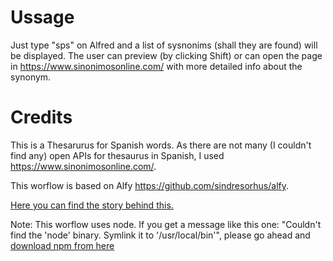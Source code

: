 # Ussage
Just type "sps" on Alfred and a list of sysnonims (shall they are found) will be displayed. The user can preview (by clicking Shift) or can open the page in https://www.sinonimosonline.com/ with more detailed info about the synonym.

# Credits

This is a Thesarurus for Spanish words. As there are not many (I couldn't find any) open APIs for thesaurus in Spanish, I used https://www.sinonimosonline.com/.

This worflow is based on Alfy https://github.com/sindresorhus/alfy.


[Here you can find the story behind this.](https://goo.gl/iRyQnC)


Note: This worflow uses node. If you get a message like this one:
"Couldn't find the 'node' binary. Symlink it to '/usr/local/bin'", please go ahead and [download npm from here](https://nodejs.org/en/)  
